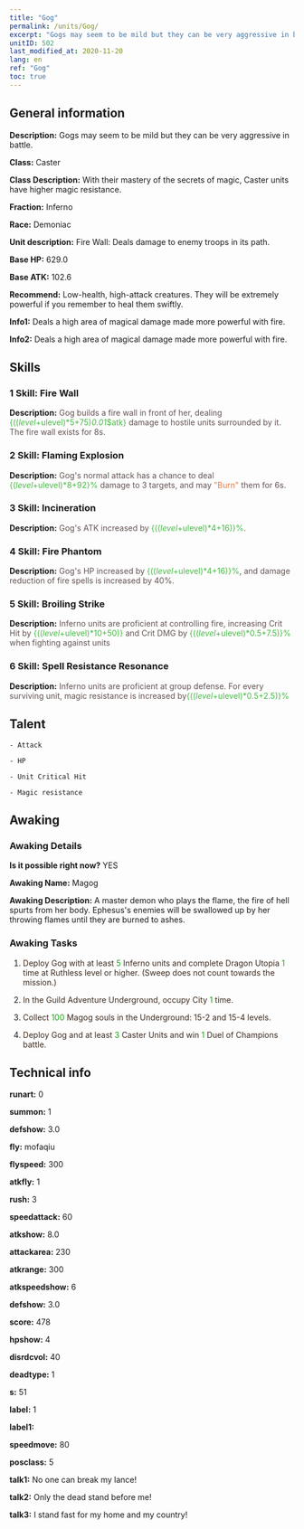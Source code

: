 ```yaml
---
title: "Gog"
permalink: /units/Gog/
excerpt: "Gogs may seem to be mild but they can be very aggressive in battle."
unitID: 502
last_modified_at: 2020-11-20
lang: en
ref: "Gog"
toc: true
---
```

## General information
 **Description:** Gogs may seem to be mild but they can be very aggressive in battle.

 **Class:** Caster

 **Class Description:** With their mastery of the secrets of magic, Caster units have higher magic resistance.

 **Fraction:** Inferno

 **Race:** Demoniac

 **Unit description:** Fire Wall: Deals damage to enemy troops in its path.

 **Base HP:** 629.0

 **Base ATK:** 102.6

 **Recommend:** Low-health, high-attack creatures. They will be extremely powerful if you remember to heal them swiftly.

 **Info1:** Deals a high area of magical damage made more powerful with fire.

 **Info2:** Deals a high area of magical damage made more powerful with fire.

## Skills
### 1 Skill: Fire Wall
 **Description:** <span style="color: #645252">Gog builds a fire wall in front of her, dealing <span style="color: black"><span style="color: #48b946">{(($level+$ulevel)*5+75)*0.01*$atk}<span style="color: black"><span style="color: #645252"> damage to hostile units surrounded by it. The fire wall exists for 8s.<span style="color: black">

### 2 Skill: Flaming Explosion
 **Description:** <span style="color: #645252">Gog's normal attack has a chance to deal <span style="color: black"><span style="color: #48b946">{($level+$ulevel)*8+92}%<span style="color: black"><span style="color: #645252"> damage to 3 targets, and may <span style="color: black"><span style="color: #e07c44">\"Burn\"<span style="color: black"><span style="color: #645252"> them for 6s.<span style="color: black">

### 3 Skill: Incineration
 **Description:** <span style="color: #645252">Gog's ATK increased by <span style="color: black"><span style="color: #48b946">{(($level+$ulevel)*4+16)}%<span style="color: black"><span style="color: #645252">.<span style="color: black">

### 4 Skill: Fire Phantom
 **Description:** <span style="color: #645252">Gog's HP increased by <span style="color: black"><span style="color: #48b946">{(($level+$ulevel)*4+16)}%<span style="color: black"><span style="color: #645252">, and damage reduction of fire spells is increased by 40%.<span style="color: black">

### 5 Skill: Broiling Strike
 **Description:** <span style="color: #645252">Inferno units are proficient at controlling fire, increasing Crit Hit by <span style="color: black"><span style="color: #48b946">{(($level+$ulevel)*10+50)}<span style="color: black"><span style="color: #645252"> and Crit DMG by <span style="color: black"><span style="color: #48b946">{(($level+$ulevel)*0.5+7.5)}%<span style="color: black"><span style="color: #645252"> when fighting against <burned> units<span style="color: black">

### 6 Skill: Spell Resistance Resonance
 **Description:** <span style="color: #645252">Inferno units are proficient at group defense. For every surviving unit, magic resistance is increased by<span style="color: black"><span style="color: #48b946">{(($level+$ulevel)*0.5+2.5)}%<span style="color: black"><span style="color: #645252"><span style="color: black">

## Talent

    - Attack

    - HP

    - Unit Critical Hit

    - Magic resistance

## Awaking
### Awaking Details
 **Is it possible right now?** YES

 **Awaking Name:** Magog

 **Awaking Description:** A master demon who plays the flame, the fire of hell spurts from her body. Ephesus's enemies will be swallowed up by her throwing flames until they are burned to ashes.

### Awaking Tasks
 1. <span style="color: #3c2a1e">Deploy Gog with at least <span style="color: black"><span style="color: #1ca216">5<span style="color: black"><span style="color: #3c2a1e"> Inferno units and complete Dragon Utopia <span style="color: black"><span style="color: #1ca216">1<span style="color: black"><span style="color: #3c2a1e"> time at Ruthless level or higher. (Sweep does not count towards the mission.)<span style="color: black">

 2. <span style="color: #3c2a1e">In the Guild Adventure Underground, occupy City <span style="color: black"><span style="color: #1ca216">1<span style="color: black"><span style="color: #3c2a1e"> time.<span style="color: black">

 3. <span style="color: #3c2a1e">Collect <span style="color: black"><span style="color: #1ca216">100<span style="color: black"><span style="color: #3c2a1e"> Magog souls in the Underground: 15-2 and 15-4 levels.<span style="color: black">

 4. <span style="color: #3c2a1e">Deploy Gog and at least <span style="color: black"><span style="color: #1ca216">3<span style="color: black"><span style="color: #3c2a1e"> Caster Units and win <span style="color: black"><span style="color: #1ca216">1<span style="color: black"><span style="color: #3c2a1e"> Duel of Champions battle.<span style="color: black">

## Technical info
 **runart:** 0

 **summon:** 1

 **defshow:** 3.0

 **fly:** mofaqiu

 **flyspeed:** 300

 **atkfly:** 1

 **rush:** 3

 **speedattack:** 60

 **atkshow:** 8.0

 **attackarea:** 230

 **atkrange:** 300

 **atkspeedshow:** 6

 **defshow:** 3.0

 **score:** 478

 **hpshow:** 4

 **disrdcvol:** 40

 **deadtype:** 1

 **s:** 51

 **label:** 1

 **label1:** 

 **speedmove:** 80

 **posclass:** 5

 **talk1:** No one can break my lance!

 **talk2:** Only the dead stand before me!

 **talk3:** I stand fast for my home and my country!

